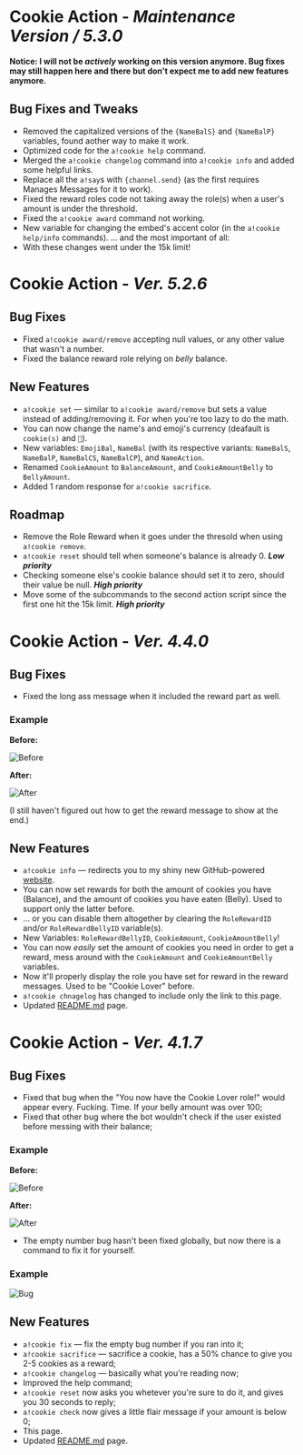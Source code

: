 # Cookie Action - *Maintenance Version / 5.3.0*

**Notice: I will not be *actively* working on this version anymore. Bug fixes may still happen here and there but don't expect me to add new features anymore.**

## Bug Fixes and Tweaks
* Removed the capitalized versions of the `{NameBalS}` and `{NameBalP}` variables, found aother way to make it work.
* Optimized code for the `a!cookie help` command.
* Merged the `a!cookie changelog` command into `a!cookie info` and added some helpful links.
* Replace all the `a!say`s with `{channel.send}` (as the first requires Manages Messages for it to work).
* Fixed the reward roles code not taking away the role(s) when a user's amount is under the threshold.
* Fixed the `a!cookie award` command not working.
* New variable for changing the embed's accent color (in the `a!cookie help/info` commands).
... and the most important of all:
* With these changes went under the 15k limit!


# Cookie Action - *Ver. 5.2.6*

## Bug Fixes
* Fixed `a!cookie award/remove` accepting null values, or any other value that wasn't a number.
* Fixed the balance reward role relying on *belly* balance.

## New Features
* `a!cookie set` — similar to `a!cookie award/remove` but sets a value instead of adding/removing it. For when you're too lazy to do the math.
* You can now change the name's and emoji's currency (deafault is `cookie(s)` and `🍪`).
* New variables: `EmojiBal`, `NameBal` (with its respective variants: `NameBalS`, `NameBalP`, `NameBalCS`, `NameBalCP`), and `NameAction`.
* Renamed `CookieAmount` to `BalanceAmount`, and `CookieAmountBelly` to `BellyAmount`.
* Added 1 random response for `a!cookie sacrifice`.

## Roadmap
* Remove the Role Reward when it goes under the thresold when using `a!cookie remove`.
* `a!cookie reset` should tell when someone's balance is already 0. ***Low priority***
* Checking someone else's cookie balance should set it to zero, should their value be null. ***High priority***
* Move some of the subcommands to the second action script since the first one hit the 15k limit. ***High priority***



# Cookie Action - *Ver. 4.4.0*

## Bug Fixes 
* Fixed the long ass message when it included the reward part as well.

### Example
**Before:**

![Before](https://i.imgur.com/AIevqT7.png)

**After:**

![After](https://i.imgur.com/H5g1MEg.png)

(I still haven't figured out how to get the reward message to show at the end.)

## New Features
* `a!cookie info` — redirects you to my shiny new GitHub-powered [website](https://shylke.github.io/cookie-action-atlas).
* You can now set rewards for both the amount of cookies you have (Balance), and the amount of cookies you have eaten (Belly). Used to support only the latter before.
* ... or you can disable them altogether by clearing the `RoleRewardID` and/or `RoleRewardBellyID` variable(s).
* New Variables: `RoleRewardBellyID`, `CookieAmount`, `CookieAmountBelly`!
* You can now *easily* set the amount of cookies you need in order to get a reward, mess around with the `CookieAmount` and `CookieAmountBelly` variables.
* Now it'll properly display the role you have set for reward in the reward messages. Used to be "Cookie Lover" before.
* `a!cookie chnagelog` has changed to include only the link to this page.
* Updated [README.md](https://github.com/Shylke/cookie-action-atlas/blob/master/README.md) page.




# Cookie Action - *Ver. 4.1.7*

## Bug Fixes

* Fixed that bug when the "You now have the Cookie Lover role!" would appear every. Fucking. Time. If your belly amount was over 100;
* Fixed that other bug where the bot wouldn't check if the user existed before messing with their balance; 
### Example 
**Before:**

![Before](https://i.imgur.com/DRurAWn.png)

**After:**

![After](https://i.imgur.com/yteyLCp.png)

* The empty number bug hasn't been fixed globally, but now there is a command to fix it for yourself.
### Example
![Bug](https://i.imgur.com/7kqWCtO.png)

## New Features
* `a!cookie fix` — fix the empty bug number if you ran into it;
* `a!cookie sacrifice` — sacrifice a cookie, has a 50% chance to give you 2-5 cookies as a reward;
* `a!cookie changelog` — basically what you're reading now;
* Improved the help command;
* `a!cookie reset` now asks you whetever you're sure to do it, and gives you 30 seconds to reply;
* `a!cookie check` now gives a little flair message if your amount is below 0; 
* This page.
* Updated [README.md](https://github.com/Shylke/cookie-action-atlas/blob/master/README.md) page.
